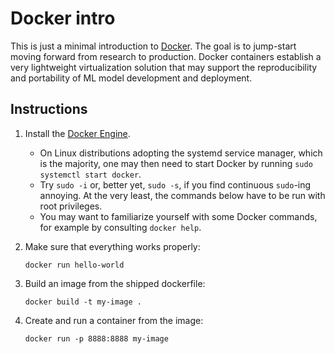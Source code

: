# Docker intro

This is just a minimal introduction to [Docker](https://www.docker.com/).
The goal is to jump-start moving forward from research to production.
Docker containers establish a very lightweight virtualization solution that may
support the reproducibility and portability of ML model development and deployment.

## Instructions

1.  Install the [Docker Engine](https://docs.docker.com/engine/).
    - On Linux distributions adopting the systemd service manager, which is the majority,
      one may then need to start Docker by running `sudo systemctl start docker`.
    - Try `sudo -i` or, better yet, `sudo -s`, if you find continuous `sudo`-ing annoying.
      At the very least, the commands below have to be run with root privileges.
    - You may want to familiarize yourself with some Docker commands, for example by consulting `docker help`.

2.  Make sure that everything works properly:
    ```
    docker run hello-world
    ```

3.  Build an image from the shipped dockerfile:
    ```
    docker build -t my-image .
    ```

4.  Create and run a container from the image:
    ```
    docker run -p 8888:8888 my-image
    ```

